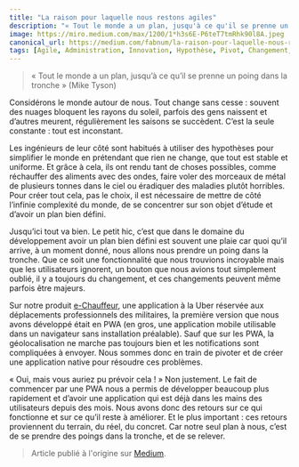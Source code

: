 ```yaml
---
title: "La raison pour laquelle nous restons agiles"
description: "« Tout le monde a un plan, jusqu'à ce qu'il se prenne un poing dans la tronche » (Mike Tyson)"
image: https://miro.medium.com/max/1200/1*h3s6E-P6teT7tmRhk90l8A.jpeg
canonical_url: https://medium.com/fabnum/la-raison-pour-laquelle-nous-restons-agiles-510a06d4bd30
tags: [Agile, Administration, Innovation, Hypothèse, Pivot, Changement, Incertitude, Produit]
---
```


> « Tout le monde a un plan, jusqu’à ce qu’il se prenne un poing dans la tronche » (Mike Tyson)

Considérons le monde autour de nous. Tout change sans cesse : souvent des nuages bloquent les rayons du soleil, parfois des gens naissent et d’autres meurent, régulièrement les saisons se succèdent. C’est la seule constante : tout est inconstant.

Les ingénieurs de leur côté sont habitués à utiliser des hypothèses pour simplifier le monde en prétendant que rien ne change, que tout est stable et uniforme. Et grâce à cela, ils ont rendu tant de choses possibles, comme réchauffer des aliments avec des ondes, faire voler des morceaux de métal de plusieurs tonnes dans le ciel ou éradiquer des maladies plutôt horribles. Pour créer tout cela, pas le choix, il est nécessaire de mettre de côté l’infinie complexité du monde, de se concentrer sur son objet d’étude et d’avoir un plan bien défini.

Jusqu’ici tout va bien. Le petit hic, c’est que dans le domaine du développement avoir un plan bien défini est souvent une plaie car quoi qu’il arrive, à un moment donné, nous allons nous prendre un poing dans la tronche. Que ce soit une fonctionnalité que nous trouvions incroyable mais que les utilisateurs ignorent, un bouton que nous avions tout simplement oublié, il y a toujours du changement, et ces changements peuvent même parfois être majeurs.

Sur notre produit [e-Chauffeur](https://beta.gouv.fr/startups/e-chauffeur.html), une application à la Uber réservée aux déplacements professionnels des militaires, la première version que nous avons développé était en PWA (en gros, une application mobile utilisable dans un navigateur sans installation préalable). Sauf que sur les PWA, la géolocalisation ne marche pas toujours bien et les notifications sont compliquées à envoyer. Nous sommes donc en train de pivoter et de créer une application native pour résoudre ces problèmes.

« Oui, mais vous auriez pu prévoir cela ! » Non justement. Le fait de commencer par une PWA nous a permis de développer beaucoup plus rapidement et d’avoir une application qui est déjà dans les mains des utilisateurs depuis des mois. Nous avons donc des retours sur ce qui fonctionne et sur ce qu’il reste à améliorer. Et le plus important : ces retours proviennent du terrain, du réel, du concret. Car notre seul plan à nous, c’est de se prendre des poings dans la tronche, et de se relever.

> Article publié à l'origine sur [Medium](https://medium.com/fabnum/la-raison-pour-laquelle-nous-restons-agiles-510a06d4bd30).

